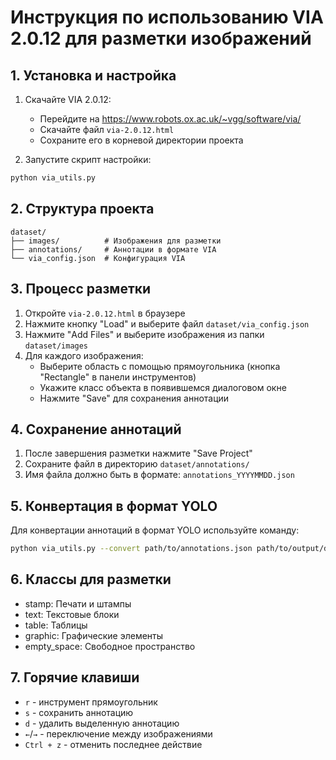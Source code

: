 # Инструкция по использованию VIA 2.0.12 для разметки изображений

## 1. Установка и настройка

1. Скачайте VIA 2.0.12:
   - Перейдите на https://www.robots.ox.ac.uk/~vgg/software/via/
   - Скачайте файл `via-2.0.12.html`
   - Сохраните его в корневой директории проекта

2. Запустите скрипт настройки:
```bash
python via_utils.py
```

## 2. Структура проекта

```
dataset/
├── images/          # Изображения для разметки
├── annotations/     # Аннотации в формате VIA
└── via_config.json  # Конфигурация VIA
```

## 3. Процесс разметки

1. Откройте `via-2.0.12.html` в браузере
2. Нажмите кнопку "Load" и выберите файл `dataset/via_config.json`
3. Нажмите "Add Files" и выберите изображения из папки `dataset/images`
4. Для каждого изображения:
   - Выберите область с помощью прямоугольника (кнопка "Rectangle" в панели инструментов)
   - Укажите класс объекта в появившемся диалоговом окне
   - Нажмите "Save" для сохранения аннотации

## 4. Сохранение аннотаций

1. После завершения разметки нажмите "Save Project"
2. Сохраните файл в директорию `dataset/annotations/`
3. Имя файла должно быть в формате: `annotations_YYYYMMDD.json`

## 5. Конвертация в формат YOLO

Для конвертации аннотаций в формат YOLO используйте команду:
```bash
python via_utils.py --convert path/to/annotations.json path/to/output/dir
```

## 6. Классы для разметки

- stamp: Печати и штампы
- text: Текстовые блоки
- table: Таблицы
- graphic: Графические элементы
- empty_space: Свободное пространство

## 7. Горячие клавиши

- `r` - инструмент прямоугольник
- `s` - сохранить аннотацию
- `d` - удалить выделенную аннотацию
- `←`/`→` - переключение между изображениями
- `Ctrl + z` - отменить последнее действие 